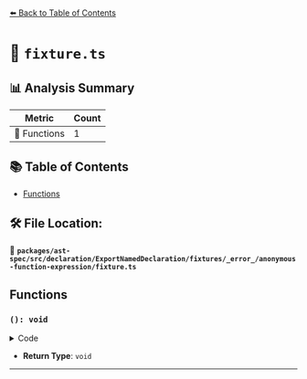 [⬅️ Back to Table of Contents](../../../../../../../../index.md)

# 📄 `fixture.ts`

## 📊 Analysis Summary

| Metric | Count |
|--------|-------|
| 🔧 Functions | 1 |

## 📚 Table of Contents

- [Functions](#functions)

## 🛠️ File Location:
📂 **`packages/ast-spec/src/declaration/ExportNamedDeclaration/fixtures/_error_/anonymous-function-expression/fixture.ts`**

## Functions

### `(): void`

<details><summary>Code</summary>

```ts
export function () {}
```
</details>

- **Return Type**: `void`

---